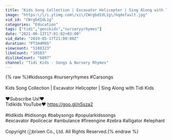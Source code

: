 ```yaml
---
title: "Kids Song Collection | Excavator Helicopter | Sing Along with TidiKids"
image: "https:\/\/i.ytimg.com\/vi\/CWrgbdIdL1g\/hqdefault.jpg"
vid_id: "CWrgbdIdL1g"
categories: "Education"
tags: ["tidi","genikids","nurseryyrhymes"]
date: "2021-06-13T17:01:02+03:00"
vid_date: "2019-05-17T21:00:00Z"
duration: "PT1H4M9S"
viewcount: "5188323"
likeCount: "10583"
dislikeCount: "6807"
channel: "Tidi Kids - Songs & Nursery Rhymes"
---
```

{% raw %}#kidssongs #nurseryrhymes #Carsongs<br /><br />Kids Song Collection | Excavator Helicopter | Sing Along with Tidi Kids<br /><br />♥Subscribe Us!♥<br />Tidikids YouTube♥  <a rel="nofollow" target="blank" href="https://goo.gl/nSsza2">https://goo.gl/nSsza2</a><br /><br />#tidikids #tidisongs #babysongs #popularkidssongs <br />#excavator #policecar #ambulance #fireengine #zebra #alligator #elephant <br /><br />Copyright ⓒbrixen Co., Ltd. All Rights Reserved.{% endraw %}
